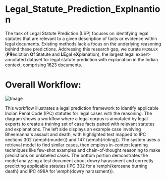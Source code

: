 # Legal_Statute_Prediction_Explnantion
The task of Legal Statute Prediction (LSP) focuses on identifying legal statutes that are relevant to a given description of facts or evidence within legal documents. Existing methods lack a focus on the underlying reasoning behind these predictions.  Addressing this research gap, we curate $\texttt{PROSLEX}$ (**PR**ediction **O**f **S**tatute and **LE**gal e**X**planation), the largest legal expert-annotated dataset for legal statute prediction with explanation in the Indian context, comprising 1623 documents. </br>
# Overall Workflow:
![Image](https://github.com/user-attachments/assets/920868fd-cbb0-4c00-b909-a921be4ffb32) 

This workflow illustrates a legal prediction framework to identify applicable Indian Penal Code (IPC) statutes for legal cases with the reasoning. The diagram shows a workflow where a legal corpus is annotated by legal experts to create a training set of case facts paired with relevant statutes and explanations. The left side displays an example case involving Bheemanna's assault and death, with highlighted text mapped to IPC sections 302 (\emph{murder}) and 147 (\emph{rioting}). The system uses a retrieval model to find similar cases, then employs in-context learning techniques like few-shot examples and chain-of-thought reasoning to make predictions on unlabeled cases. The bottom portion demonstrates the model analyzing a test document about dowry harassment and correctly predicting applicable statutes (IPC 302 for a \emph{kerosene burning death} and IPC 498A for \emph{dowry harassment}).
